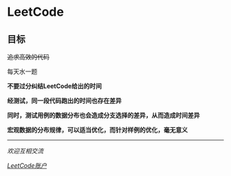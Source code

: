 # LeetCode
## 目标
~~追求高效的代码~~

每天水一题

**不要过分纠结LeetCode给出的时间**

**经测试，同一段代码跑出的时间也存在差异**

**同时，测试用例的数据分布也会造成分支选择的差异，从而造成时间差异**

**宏观数据的分布规律，可以适当优化，而针对样例的优化，毫无意义**


------------

*欢迎互相交流*

*[LeetCode账户](https://leetcode-cn.com/u/mikon "LeetCode账户")*
